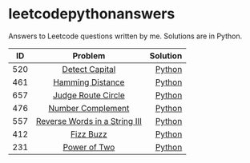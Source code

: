 # leetcodepythonanswers
Answers to Leetcode questions written by me. 
Solutions are in Python.


| ID        | Problem           | Solution  |
| ------------- |:-------------:| -----:|
| 520     | [Detect Capital](https://leetcode.com/problems/detect-capital/description/)  | [Python](https://github.com/gprx100/leetcodepythonanswers/blob/master/python/DetectCapital.py) |
| 461 | [Hamming Distance](https://leetcode.com/problems/hamming-distance/description/) | [Python](https://github.com/gprx100/leetcodepythonanswers/blob/master/python/hamming_distance.py) |
| 657 | [Judge Route Circle](https://leetcode.com/problems/judge-route-circle/description/) | [Python](https://github.com/gprx100/leetcodepythonanswers/blob/master/python/judge_route_circle.py) |
| 476 | [Number Complement](https://leetcode.com/problems/number-complement/description/) | [Python](https://github.com/gprx100/leetcodepythonanswers/blob/master/python/number_compliment.py) |
| 557 | [Reverse Words in a String III](https://leetcode.com/problems/reverse-words-in-a-string-iii/description/) | [Python](https://github.com/gprx100/leetcodepythonanswers/blob/master/python/reverse_words_in_string.py) |
| 412 | [Fizz Buzz](https://leetcode.com/problems/fizz-buzz/description/) | [Python](https://github.com/gprx100/leetcodepythonanswers/blob/master/python/fizzbuzz.py) |
| 231 | [Power of Two](https://leetcode.com/problems/power-of-two/description/) | [Python](https://github.com/gprx100/leetcodepythonanswers/blob/master/python/ispoweroftwo.py)
